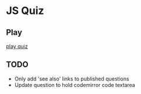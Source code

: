 # JS Quiz

## Play
 [play quiz](https://asalga.github.io/js-quiz/)

## TODO

 - Only add 'see also' links to published questions
 - Update question to hold codemirror code textarea
 
 
